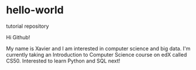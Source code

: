 # hello-world
tutorial repository

Hi Github!

My name is Xavier and I am interested in computer science and big data.
I'm currently taking an Introduction to Computer Science course on edX called CS50.
Interested to learn Python and SQL next!
